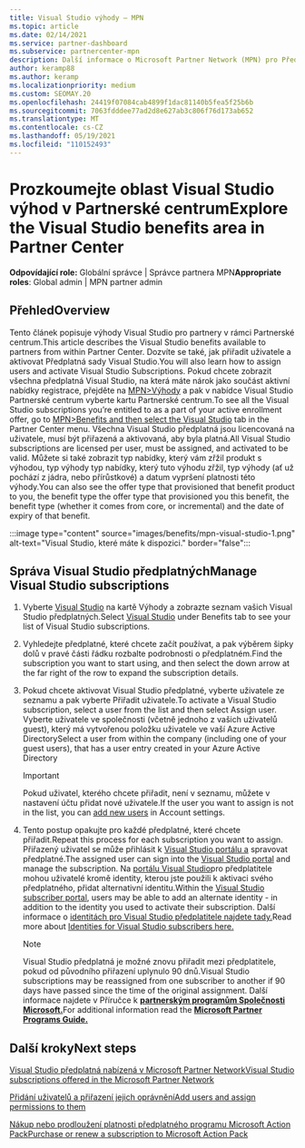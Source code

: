 ```yaml
---
title: Visual Studio výhody – MPN
ms.topic: article
ms.date: 02/14/2021
ms.service: partner-dashboard
ms.subservice: partnercenter-mpn
description: Další informace o Microsoft Partner Network (MPN) pro Předplatná sady Visual Studio
author: keramp88
ms.author: keramp
ms.localizationpriority: medium
ms.custom: SEOMAY.20
ms.openlocfilehash: 24419f07084cab4899f1dac81140b5fea5f25b6b
ms.sourcegitcommit: 7063fdddee77ad2d8e627ab3c806f76d173ab652
ms.translationtype: MT
ms.contentlocale: cs-CZ
ms.lasthandoff: 05/19/2021
ms.locfileid: "110152493"
---
```

# <a name="explore-the-visual-studio-benefits-area-in-partner-center"></a><span data-ttu-id="bc74d-103">Prozkoumejte oblast Visual Studio výhod v Partnerské centrum</span><span class="sxs-lookup"><span data-stu-id="bc74d-103">Explore the Visual Studio benefits area in Partner Center</span></span>

<span data-ttu-id="bc74d-104">**Odpovídající role:** Globální správce | Správce partnera MPN</span><span class="sxs-lookup"><span data-stu-id="bc74d-104">**Appropriate roles**: Global admin | MPN partner admin</span></span>

## <a name="overview"></a><span data-ttu-id="bc74d-105">Přehled</span><span class="sxs-lookup"><span data-stu-id="bc74d-105">Overview</span></span>

<span data-ttu-id="bc74d-106">Tento článek popisuje výhody Visual Studio pro partnery v rámci Partnerské centrum.</span><span class="sxs-lookup"><span data-stu-id="bc74d-106">This article describes the Visual Studio benefits available to partners from within Partner Center.</span></span> <span data-ttu-id="bc74d-107">Dozvíte se také, jak přiřadit uživatele a aktivovat Předplatná sady Visual Studio.</span><span class="sxs-lookup"><span data-stu-id="bc74d-107">You will also learn how to assign users and activate Visual Studio Subscriptions.</span></span> <span data-ttu-id="bc74d-108">Pokud chcete zobrazit všechna předplatná Visual Studio, na která máte nárok jako součást aktivní nabídky registrace, přejděte na  [MPN>Výhody](https://partner.microsoft.com/dashboard/mpn/membership/benefits/visualstudio) a pak v nabídce Visual Studio Partnerské centrum vyberte kartu Partnerské centrum.</span><span class="sxs-lookup"><span data-stu-id="bc74d-108">To see all the Visual Studio subscriptions you’re entitled to as a part of your active enrollment offer, go to  [MPN>Benefits and then select the Visual Studio](https://partner.microsoft.com/dashboard/mpn/membership/benefits/visualstudio) tab in the Partner Center menu.</span></span> <span data-ttu-id="bc74d-109">Všechna Visual Studio předplatná jsou licencovaná na uživatele, musí být přiřazená a aktivovaná, aby byla platná.</span><span class="sxs-lookup"><span data-stu-id="bc74d-109">All Visual Studio subscriptions are licensed per user, must be assigned, and activated to be valid.</span></span> <span data-ttu-id="bc74d-110">Můžete si také zobrazit typ nabídky, který vám zřžil produkt s výhodou, typ výhody typ nabídky, který tuto výhodu zřžil, typ výhody (ať už pochází z jádra, nebo přírůstkové) a datum vypršení platnosti této výhody.</span><span class="sxs-lookup"><span data-stu-id="bc74d-110">You can also see the offer type that provisioned that benefit product to you, the benefit type the offer type that provisioned you this benefit, the benefit type (whether it comes from core, or incremental) and the date of expiry of that benefit.</span></span>

:::image type="content" source="images/benefits/mpn-visual-studio-1.png" alt-text="Visual Studio, které máte k dispozici." border="false":::

## <a name="manage-visual-studio-subscriptions"></a><span data-ttu-id="bc74d-112">Správa Visual Studio předplatných</span><span class="sxs-lookup"><span data-stu-id="bc74d-112">Manage Visual Studio subscriptions</span></span>

1. <span data-ttu-id="bc74d-113">Vyberte [Visual Studio](https://partner.microsoft.com/dashboard/mpn/membership/benefits/visualstudio) na kartě Výhody a zobrazte seznam vašich Visual Studio předplatných.</span><span class="sxs-lookup"><span data-stu-id="bc74d-113">Select [Visual Studio](https://partner.microsoft.com/dashboard/mpn/membership/benefits/visualstudio) under Benefits tab to see your list of Visual Studio subscriptions.</span></span>

2. <span data-ttu-id="bc74d-114">Vyhledejte předplatné, které chcete začít používat, a pak výběrem šipky dolů v pravé části řádku rozbalte podrobnosti o předplatném.</span><span class="sxs-lookup"><span data-stu-id="bc74d-114">Find the subscription you want to start using, and then select the down arrow at the far right of the row to expand the subscription details.</span></span>

3. <span data-ttu-id="bc74d-115">Pokud chcete aktivovat Visual Studio předplatné, vyberte uživatele ze seznamu a pak vyberte Přiřadit uživatele.</span><span class="sxs-lookup"><span data-stu-id="bc74d-115">To activate a Visual Studio subscription, select a user from the list and then select Assign user.</span></span> <span data-ttu-id="bc74d-116">Vyberte uživatele ve společnosti (včetně jednoho z vašich uživatelů guest), který má vytvořenou položku uživatele ve vaší Azure Active Directory</span><span class="sxs-lookup"><span data-stu-id="bc74d-116">Select a user from within the company (including one of your guest users), that has a user entry created in your Azure Active Directory</span></span>

   > [!IMPORTANT]
   > <span data-ttu-id="bc74d-117">Pokud uživatel, kterého chcete přiřadit, není v [](create-user-accounts-and-set-permissions.md) seznamu, můžete v nastavení účtu přidat nové uživatele.</span><span class="sxs-lookup"><span data-stu-id="bc74d-117">If the user you want to assign is not in the list, you can [add new users](create-user-accounts-and-set-permissions.md) in Account settings.</span></span>

4. <span data-ttu-id="bc74d-118">Tento postup opakujte pro každé předplatné, které chcete přiřadit.</span><span class="sxs-lookup"><span data-stu-id="bc74d-118">Repeat this process for each subscription you want to assign.</span></span> <span data-ttu-id="bc74d-119">Přiřazený uživatel se může přihlásit k [Visual Studio portálu a](https://my.visualstudio.com/) spravovat předplatné.</span><span class="sxs-lookup"><span data-stu-id="bc74d-119">The assigned user can sign into the [Visual Studio portal](https://my.visualstudio.com/) and manage the subscription.</span></span> <span data-ttu-id="bc74d-120">Na [portálu Visual Studio](https://my.visualstudio.com/?wt.mc_id=o%7Emsft%7Edocs)pro předplatitele mohou uživatelé kromě identity, kterou jste použili k aktivaci svého předplatného, přidat alternativní identitu.</span><span class="sxs-lookup"><span data-stu-id="bc74d-120">Within the [Visual Studio subscriber portal](https://my.visualstudio.com/?wt.mc_id=o%7Emsft%7Edocs), users may be able to add an alternate identity - in addition to the identity you used to activate their subscription.</span></span> <span data-ttu-id="bc74d-121">Další informace o [identitách pro Visual Studio předplatitele najdete tady.](/visualstudio/subscriptions/vs-alternate-identity)</span><span class="sxs-lookup"><span data-stu-id="bc74d-121">Read more about [Identities for Visual Studio subscribers here.](/visualstudio/subscriptions/vs-alternate-identity)</span></span>

   > [!Note]
   > <span data-ttu-id="bc74d-122">Visual Studio předplatná je možné znovu přiřadit mezi předplatitele, pokud od původního přiřazení uplynulo 90 dnů.</span><span class="sxs-lookup"><span data-stu-id="bc74d-122">Visual Studio subscriptions may be reassigned from one subscriber to another if 90 days have passed since the time of the original assignment.</span></span> <span data-ttu-id="bc74d-123">Další informace najdete v Příručce k **[partnerským programům Společnosti Microsoft.](https://aka.ms/partner-benefits-use-guide)**</span><span class="sxs-lookup"><span data-stu-id="bc74d-123">For additional information read the **[Microsoft Partner Programs Guide.](https://aka.ms/partner-benefits-use-guide)**</span></span>

## <a name="next-steps"></a><span data-ttu-id="bc74d-124">Další kroky</span><span class="sxs-lookup"><span data-stu-id="bc74d-124">Next steps</span></span>

[<span data-ttu-id="bc74d-125">Visual Studio předplatná nabízená v Microsoft Partner Network</span><span class="sxs-lookup"><span data-stu-id="bc74d-125">Visual Studio subscriptions offered in the Microsoft Partner Network</span></span>](/visualstudio/subscriptions/program-mpn)

[<span data-ttu-id="bc74d-126">Přidání uživatelů a přiřazení jejich oprávnění</span><span class="sxs-lookup"><span data-stu-id="bc74d-126">Add users and assign permissions to them</span></span>](create-user-accounts-and-set-permissions.md)

[<span data-ttu-id="bc74d-127">Nákup nebo prodloužení platnosti předplatného programu Microsoft Action Pack</span><span class="sxs-lookup"><span data-stu-id="bc74d-127">Purchase or renew a subscription to Microsoft Action Pack</span></span>](mpn-get-action-pack.md)
